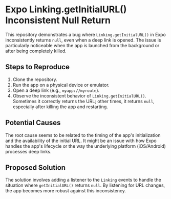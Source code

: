 # Expo Linking.getInitialURL() Inconsistent Null Return

This repository demonstrates a bug where `Linking.getInitialURL()` in Expo inconsistently returns `null`, even when a deep link is opened. The issue is particularly noticeable when the app is launched from the background or after being completely killed.

## Steps to Reproduce

1. Clone the repository.
2. Run the app on a physical device or emulator.
3. Open a deep link (e.g., `myapp://myroute`).
4. Observe the inconsistent behavior of `Linking.getInitialURL()`.  Sometimes it correctly returns the URL; other times, it returns `null`, especially after killing the app and restarting.

## Potential Causes

The root cause seems to be related to the timing of the app's initialization and the availability of the initial URL.  It might be an issue with how Expo handles the app's lifecycle or the way the underlying platform (iOS/Android) processes deep links.

## Proposed Solution

The solution involves adding a listener to the `Linking` events to handle the situation where `getInitialURL()` returns `null`.  By listening for URL changes, the app becomes more robust against this inconsistency.